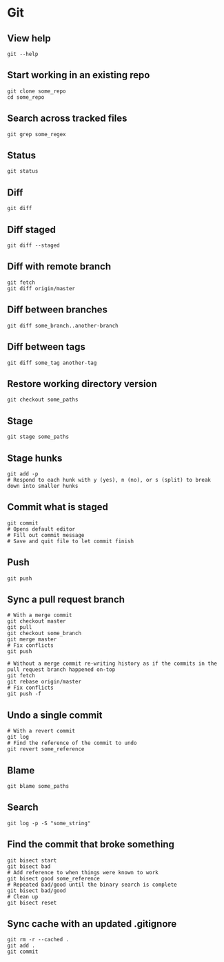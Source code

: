 # Git

## View help

```shell
git --help
```

## Start working in an existing repo

```shell
git clone some_repo
cd some_repo
```

## Search across tracked files

```shell
git grep some_regex
```

## Status

```shell
git status
```

## Diff

```shell
git diff
```

## Diff staged

```shell
git diff --staged
```

## Diff with remote branch

```shell
git fetch
git diff origin/master
```

## Diff between branches

```shell
git diff some_branch..another-branch
```

## Diff between tags

```shell
git diff some_tag another-tag
```

## Restore working directory version

```shell
git checkout some_paths
```

## Stage

```shell
git stage some_paths
```

## Stage hunks

```shell
git add -p
# Respond to each hunk with y (yes), n (no), or s (split) to break down into smaller hunks
```

## Commit what is staged

```shell
git commit
# Opens default editor
# Fill out commit message
# Save and quit file to let commit finish
```

## Push

```shell
git push
```

## Sync a pull request branch

```shell
# With a merge commit
git checkout master
git pull
git checkout some_branch
git merge master
# Fix conflicts
git push

# Without a merge commit re-writing history as if the commits in the pull request branch happened on-top
git fetch
git rebase origin/master
# Fix conflicts
git push -f
```

## Undo a single commit

```shell
# With a revert commit
git log
# Find the reference of the commit to undo
git revert some_reference
```

## Blame

```shell
git blame some_paths
```

## Search

```shell
git log -p -S "some_string"
```

## Find the commit that broke something

```shell
git bisect start
git bisect bad
# Add reference to when things were known to work
git bisect good some_reference
# Repeated bad/good until the binary search is complete
git bisect bad/good
# Clean up
git bisect reset
```

## Sync cache with an updated .gitignore

```shell
git rm -r --cached .
git add .
git commit
```
